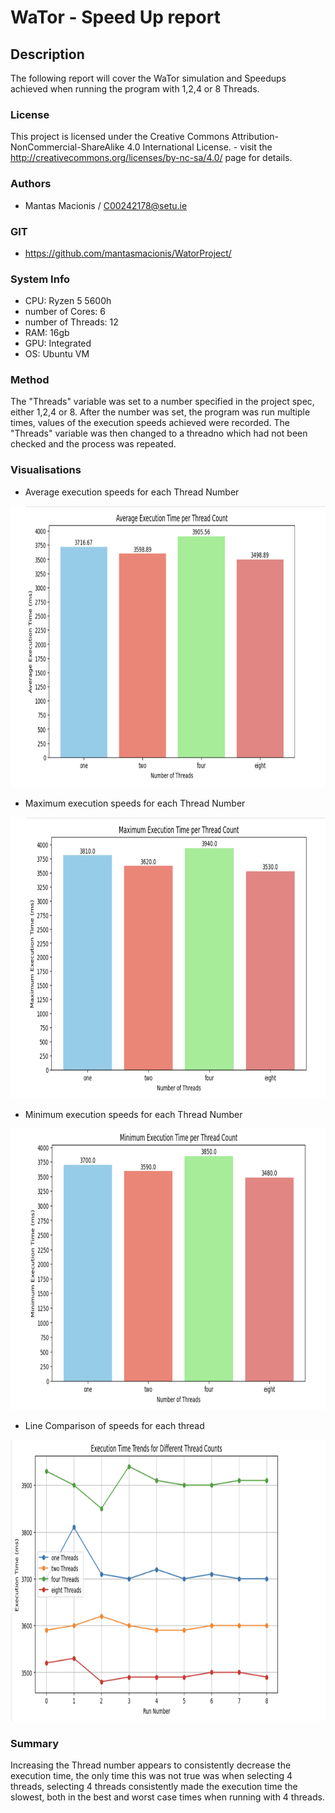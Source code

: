 # WaTor - Speed Up report

## Description
The following report will cover the WaTor simulation and Speedups achieved when running the program with 1,2,4 or 8 Threads. 

### License
This project is licensed under the Creative Commons Attribution-NonCommercial-ShareAlike 4.0 International License. - visit the http://creativecommons.org/licenses/by-nc-sa/4.0/ page for details.

### Authors
- Mantas Macionis / C00242178@setu.ie
### GIT
- https://github.com/mantasmacionis/WatorProject/
### System Info
- CPU: Ryzen 5 5600h
- number of Cores: 6
- number of Threads: 12
- RAM: 16gb
- GPU: Integrated 
- OS: Ubuntu VM

### Method
The "Threads" variable was set to a number specified in the project spec, either 1,2,4 or 8. After the number was set, the program was run multiple times, values of the execution speeds achieved were recorded. The "Threads" variable was then changed to a threadno which had not been checked and the process was repeated.

### Visualisations
- Average execution speeds for each Thread Number
<img src=https://github.com/mantasmacionis/WatorProject/blob/main/SpeedUpReport/screenshots/average.png alt="average" width="900" height="450"/>

- Maximum execution speeds for each Thread Number
<img src=https://github.com/mantasmacionis/WatorProject/blob/main/SpeedUpReport/screenshots/maximum.png alt="maximum" width="900" height="450"/>

- Minimum execution speeds for each Thread Number
<img src=https://github.com/mantasmacionis/WatorProject/blob/main/SpeedUpReport/screenshots/minimum.png alt="minimum" width="900" height="450"/>

- Line Comparison of speeds for each thread
<img src=https://github.com/mantasmacionis/WatorProject/blob/main/SpeedUpReport/screenshots/run.png alt="run" width="900" height="450"/>

### Summary
Increasing the Thread number appears to consistently decrease the execution time, the only time this was not true was when selecting 4 threads, selecting 4 threads consistently made the execution time the slowest, both in the best and worst case times when running with 4 threads.

